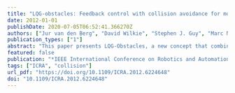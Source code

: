 ```yaml
---
title: "LQG-obstacles: Feedback control with collision avoidance for mobile robots with motion and sensing uncertainty"
date: 2012-01-01
publishDate: 2020-07-05T06:52:41.366270Z
authors: ["Jur van den Berg", "David Wilkie", "Stephen J. Guy", "Marc Niethammer", "Dinesh Manocha"]
publication_types: ["1"]
abstract: "This paper presents LQG-Obstacles, a new concept that combines linear-quadratic feedback control of mobile robots with guaranteed avoidance of collisions with obstacles. Our approach generalizes the concept of Velocity Obstacles [3] to any robotic system with a linear Gaussian dynamics model. We integrate a Kalman filter for state estimation and an LQR feedback controller into a closed-loop dynamics model of which a higher-level control objective is the “control input”. We then define the LQG-Obstacle as the set of control objectives that result in a collision with high probability. Selecting a control objective outside the LQG-Obstacle then produces collisionfree motion. We demonstrate the potential of LQG-Obstacles by safely and smoothly navigating a simulated quadrotor helicopter with complex non-linear dynamics and motion and sensing uncertainty through three-dimensional environments with obstacles and narrow passages."
featured: false
publication: "*IEEE International Conference on Robotics and Automation, ICRA 2012, 14-18 May, 2012, St. Paul, Minnesota, USA*"
tags: ["ICRA", "collision"]
url_pdf: "https://doi.org/10.1109/ICRA.2012.6224648"
doi: "10.1109/ICRA.2012.6224648"
---
```


